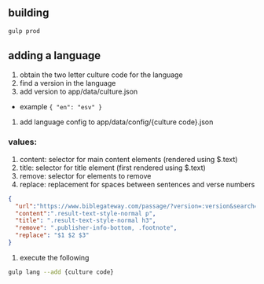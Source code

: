 ## building

````bash
gulp prod
````

## adding a language

1. obtain the two letter culture code for the language
1. find a version in the language
1. add version to app/data/culture.json
  * example `{ "en": "esv" }`
1. add language config to app/data/config/{culture code}.json

### values:

1. content: selector for main content elements (rendered using $.text)
1. title: selector for title element (first rendered using $.text)
1. remove: selector for elements to remove
1. replace: replacement for spaces between sentences and verse numbers

````json
{
  "url":"https://www.biblegateway.com/passage/?version=:version&search=:abbr+:chapter",
  "content":".result-text-style-normal p",
  "title": ".result-text-style-normal h3",
  "remove": ".publisher-info-bottom, .footnote",
  "replace": "$1 $2 $3"
}
````

1. execute the following

````bash
gulp lang --add {culture code}
````
